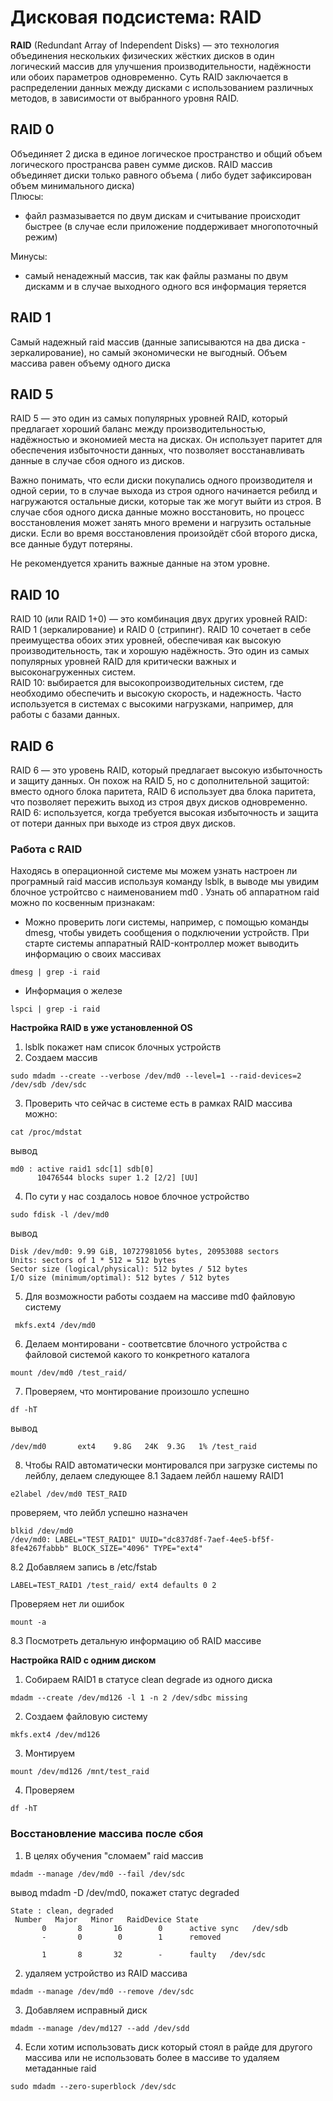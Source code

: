 # Дисковая подсистема: RAID
**RAID** (Redundant Array of Independent Disks) — это технология объединения нескольких физических жёстких дисков в один логический массив для улучшения производительности, надёжности или обоих параметров одновременно. Суть RAID заключается в распределении данных между дисками с использованием различных методов, в зависимости от выбранного уровня RAID.

## RAID 0
Объединяет 2 диска в единое логическое пространство и общий объем логического пространсва равен сумме дисков. RAID массив объединяет диски только равного объема ( либо будет зафиксирован объем минимального диска)   
Плюсы:
-  файл размазывается по двум дискам и считывание происходит быстрее (в случае если приложение поддерживает многопоточный режим)

Минусы:
- самый ненадежный массив, так как файлы разманы по двум дискамм и в случае выходного одного вся информация теряется

## RAID 1
Самый надежный raid массив (данные записываются на два диска - зеркалирование), но самый экономически не выгодный. Объем массива равен объему одного диска

## RAID 5
RAID 5 — это один из самых популярных уровней RAID, который предлагает хороший баланс между производительностью, надёжностью и экономией места на дисках. Он использует паритет для обеспечения избыточности данных, что позволяет восстанавливать данные в случае сбоя одного из дисков.   

Важно понимать, что если диски покупались одного производителя и одной серии, то в случае выхода из строя одного начинается ребилд и нагружаются остальные диски, которые так же могут выйти из строя. В случае сбоя одного диска данные можно восстановить, но процесс восстановления может занять много времени и нагрузить остальные диски. Если во время восстановления произойдёт сбой второго диска, все данные будут потеряны.   

Не рекомендуется хранить важные данные на этом уровне.

## RAID 10
RAID 10 (или RAID 1+0) — это комбинация двух других уровней RAID: RAID 1 (зеркалирование) и RAID 0 (стрипинг). RAID 10 сочетает в себе преимущества обоих этих уровней, обеспечивая как высокую производительность, так и хорошую надёжность. Это один из самых популярных уровней RAID для критически важных и высоконагруженных систем.    
RAID 10: выбирается для высокопроизводительных систем, где необходимо обеспечить и высокую скорость, и надежность. Часто используется в системах с высокими нагрузками, например, для работы с базами данных.

## RAID 6
RAID 6 — это уровень RAID, который предлагает высокую избыточность и защиту данных. Он похож на RAID 5, но с дополнительной защитой: вместо одного блока паритета, RAID 6 использует два блока паритета, что позволяет пережить выход из строя двух дисков одновременно.    
RAID 6: используется, когда требуется высокая избыточность и защита от потери данных при выходе из строя двух дисков.

### Работа с RAID
Находясь в операционной системе мы можем узнать настроен ли програмный raid массив используя команду lsblk, в выводе мы увидим блочное устройтсво с наименованием md0 . Узнать об аппаратном raid можно по косвенным признакам:
- Можно проверить логи системы, например, с помощью команды dmesg, чтобы увидеть сообщения о подключении устройств. При старте системы аппаратный RAID-контроллер может выводить информацию о своих массивах
```
dmesg | grep -i raid
```
- Информация о железе
```
lspci | grep -i raid
```
**Настройка RAID в уже установленной  OS**
1. lsblk покажет нам список блочных устройств
2. Cоздаем массив
```
sudo mdadm --create --verbose /dev/md0 --level=1 --raid-devices=2 /dev/sdb /dev/sdc
```
3. Проверить что сейчас в системе есть в рамках RAID массива можно:
```
cat /proc/mdstat
```
вывод
```
md0 : active raid1 sdc[1] sdb[0]
      10476544 blocks super 1.2 [2/2] [UU]
```
4. По сути у нас создалось новое блочное устройство
```
sudo fdisk -l /dev/md0
```
вывод
```
Disk /dev/md0: 9.99 GiB, 10727981056 bytes, 20953088 sectors
Units: sectors of 1 * 512 = 512 bytes
Sector size (logical/physical): 512 bytes / 512 bytes
I/O size (minimum/optimal): 512 bytes / 512 bytes
```
5. Для возможности работы создаем на массиве md0 файловую систему
```
 mkfs.ext4 /dev/md0
```
6. Делаем монтировани - соответсвтие блочного устройства с файловой системой какого то конкретного каталога
```
mount /dev/md0 /test_raid/
```
7. Проверяем, что монтирование произошло успешно
```
df -hT
```
вывод
```
/dev/md0       ext4    9.8G   24K  9.3G   1% /test_raid
```
8. Чтобы RAID автоматически монтировался при загрузке системы по лейблу, делаем следующее
8.1 Задаем лейбл нашему RAID1
```
e2label /dev/md0 TEST_RAID
```
проверяем, что лейбл успешно назначен
```
blkid /dev/md0 
/dev/md0: LABEL="TEST_RAID1" UUID="dc837d8f-7aef-4ee5-bf5f-8fe4267fabbb" BLOCK_SIZE="4096" TYPE="ext4"
```
8.2 Добавляем запись в /etc/fstab
```
LABEL=TEST_RAID1 /test_raid/ ext4 defaults 0 2
```
Проверяем  нет ли ошибок
```
mount -a
```
8.3 Посмотреть детальную информацию об RAID массиве


**Настройка RAID c одним диском**
1. Cобираем RAID1 в статусе clean degrade из одного диска
```
mdadm --create /dev/md126 -l 1 -n 2 /dev/sdbc missing
```
2. Создаем файловую систему
```
mkfs.ext4 /dev/md126
```
3. Монтируем
```
mount /dev/md126 /mnt/test_raid
```
4. Проверяем
```
df -hT
```
### Восстановление массива после сбоя
1. В целях обучения "сломаем" raid массив 
```
mdadm --manage /dev/md0 --fail /dev/sdc
```
вывод mdadm -D /dev/md0, покажет статус degraded
```
State : clean, degraded
 Number   Major   Minor   RaidDevice State
       0       8       16        0      active sync   /dev/sdb
       -       0        0        1      removed

       1       8       32        -      faulty   /dev/sdc
```
2. удаляем устройство из RAID массива
```
mdadm --manage /dev/md0 --remove /dev/sdc
```
3. Добавляем исправный диск
```
mdadm --manage /dev/md127 --add /dev/sdd
```
4. Если хотим использовать диск который стоял в райде для другого массива или не использовать более в массиве то удаляем метаданные raid
```
sudo mdadm --zero-superblock /dev/sdc
```
